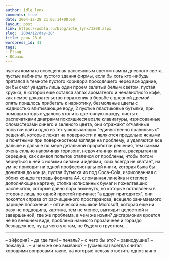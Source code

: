 ```yaml
---
author: idle_lynx
comments: true
date: 2004-12-28 21:05:14+00:00
layout: post
link: https://wobla.ru/blog/idle_lynx/1208.aspx
slug: '2004/12/day-28'
title: день 28-й
wordpress_id: 41
tags:
- Elsag
- Образы
---
```


пустая комната освещенная рассеянным светом лампы дневного света, пустые кабинеты пустого здания фирмы, если бы хоть кто-нибудь прятался в темноте пустого коридора проходящего через все здание, он бы смог увидеть лишь один проем залитый белым светом, пустая кружка, в которой еще остался запах ароматного и ненавистного кофе, как немое доказательство поражения в борьбе с дневной дремой – опять пришлось прибегать к наркотику, безмолвные цветы с жадностью впитывающие воду, 2 пустые пластиковые бутылки, при помощи которых удалось утолить цветочную жажду, листы с распечатками диаграмм покоящиеся возле клавиатуры, изрисованные фломастерами синего и зеленого цвета, они отражают отчаянные попытки найти одно из тех ускользающих "единвственно правильных" решений, которые лежат на поверности и являются предельно ясными и понятными при поверхностном взгляде на проблему, и удаляются все дальше и дальше по мере детальной проработки решения, тем самым очень сильно напоминая горизонт, недочитанная книга, раскрытая на середине, как символ попыток отвлечся от проблемы, чтобы потом вернуться к ней с новыми силами и идеями, коих всегда не хватает, на ум не приходит ни одной профессиональной книги, которая была бы дочитана до конца, пустая бутылка из под Coca-Cola, изрисованная с обоих концов тетрадь формата А4, сломанная линейка и степлер дополняющие картину, стопка исписанных бумаг и пожелтевших распечаток, которые давно пора выкинуть, но которые осталвлены в стороне лишь по одной простой причине: "а вдруг пригодятся", они покоятся справа от расчищенного простарансва, всецело занимаемого царицей положения – оптической мышкой Microsoft, которая еще ни разу не подводила, картина, тем не менее, выглядит целостной и завершенной, где же проблема, в чем же изъян? дисгармония кроется не во внешнем виде, проблема намного прозаичнее и гораздо безнадежнее, ну да чего уж там, не будем о грустном...

***

– эйфория?
– да где там!
– печаль?
– с чего бы это?
– равнодушие?
– пожалуй...
– и чем же оно вызвано?
– (усмешка) всегда считал хорошими вопросами такие, на которые нельзя ответить однозначно
